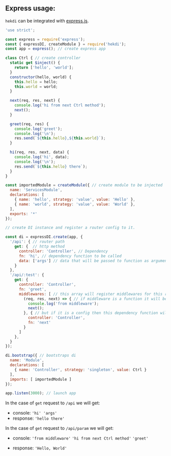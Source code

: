 ## Express usage:

`hekdi` can be integrated with [express.js](https://github.com/expressjs/express).
```javascript
'use strict';

const express = require('express');
const { expressDI, createModule } = require('hekdi');
const app = express(); // create express app

class Ctrl { // create controller
  static get $inject() {
    return ['hello', 'world'];
  }
  constructor(hello, world) {
    this.hello = hello;
    this.world = world;
  }

  next(req, res, next) {
    console.log('hi from next Ctrl method');
    next();
  }

  greet(req, res) {
    console.log('greet');
    console.log('\n');
    res.send(`${this.hello},${this.world}`);
  }

  hi(req, res, next, data) {
    console.log('hi', data);
    console.log('\n');
    res.send(`${this.hello} there`);
  }
}

const importedModule = createModule({ // create module to be injected
  name: 'ServicesModule',
  declarations: [
    { name: 'hello', strategy: 'value', value: 'Hello' },
    { name: 'world', strategy: 'value', value: 'World' },
  ],
  exports: '*'
});

// create DI instance and register a router config to it.

const di = expressDI.create(app, {
  '/api': { // router path
    get: {  // http method
      controller: 'Controller', // Dependency 
      fn: 'hi', // dependency function to be called
      data: ['args'] // data that will be passed to function as arguments after (req, res, next)
    }
  },
  '/api/:test': {
    get: {
      controller: 'Controller',
      fn: 'greet',
      middlewares: [ // this array will register middlewares for this route.
        (req, res, next) => { // if middleware is a function it will be registered
          console.log('from middleware');
          next();
        }, { // but if it is a config then this dependency function will be found in module
          controller: 'Controller',
          fn: 'next'
        }
      ]
    },
  }
});

di.bootstrap({ // bootstraps di
  name: 'Module',
  declarations: [
    { name: 'Controller', strategy: 'singleton', value: Ctrl }
  ],
  imports: [ importedModule ]
});

app.listen(3000); // launch app
```

In the case of `get` request to `/api` we will get:
- console:
`'hi' 'args'`
- response:
`'hello there'`

In the case of `get` request to `/api/param` we will get:
- console: 
    `'from middleware'`
    `'hi from next Ctrl method'`
    `'greet'`
    
- response: `'Hello, World'`